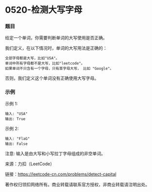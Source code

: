 # 0520-检测大写字母

### 题目

给定一个单词，你需要判断单词的大写使用是否正确。

我们定义，在以下情况时，单词的大写用法是正确的：

    全部字母都是大写，比如"USA"。
    单词中所有字母都不是大写，比如"leetcode"。
    如果单词不只含有一个字母，只有首字母大写， 比如 "Google"。
否则，我们定义这个单词没有正确使用大写字母。

### 示例

示例 1:

    输入: "USA"
    输出: True
示例 2:

    输入: "FlaG"
    输出: False
注意: 输入是由大写和小写拉丁字母组成的非空单词。

来源：力扣（LeetCode）

链接：https://leetcode-cn.com/problems/detect-capital

著作权归领扣网络所有。商业转载请联系官方授权，非商业转载请注明出处。